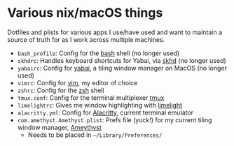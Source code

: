 # Various nix/macOS things

Dotfiles and plists for various apps I use/have used and want to maintain a source of truth for as I work across multiple machines.

- `bash_profile`: Config for the [bash](https://www.gnu.org/software/bash/) shell (no longer used)
- `skhdrc`: Handles keyboard shortcuts for Yabai, via [skhd](https://github.com/koekeishiya/skhd) (no longer used)
- `yabairc`: Config for [yabai](https://github.com/koekeishiya/yabai), a tiling window manager on MacOS (no longer used)
- `vimrc`: Config for [vim](https://github.com/vim/vim), my editor of choice
- `zshrc`: Config for the [zsh](https://sourceforge.net/p/zsh/code/ci/master/tree/) shell
- `tmux.conf`: Config for the terminal multiplexer [tmux](https://github.com/tmux/tmux)
- `limelightrc`: Gives me window highlighting with [limelight](https://github.com/koekeishiya/limelight)
- `alacritty.yml`: Config for [Alacritty](https://github.com/alacritty/alacritty), current terminal emulator
- `com.amethyst.Amethyst.plist`: Prefs file (yuck!) for my current tiling window manager, [Ameythyst](https://github.com/ianyh/Amethyst/)
  - Needs to be placed in `~/Library/Preferences/`
